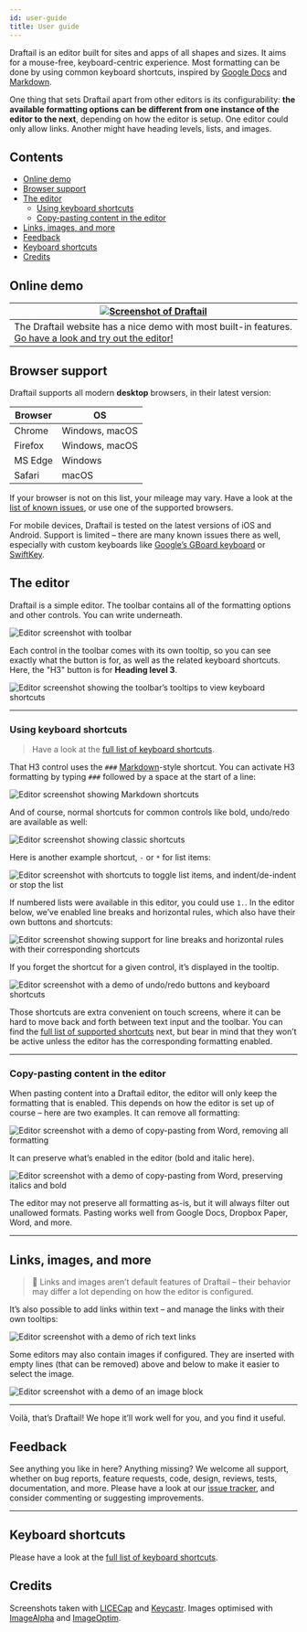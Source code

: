 ```yaml
---
id: user-guide
title: User guide
---
```


Draftail is an editor built for sites and apps of all shapes and sizes. It aims for a mouse-free, keyboard-centric experience. Most formatting can be done by using common keyboard shortcuts, inspired by [Google Docs](https://support.google.com/docs/answer/179738) and [Markdown](https://en.wikipedia.org/wiki/Markdown).

One thing that sets Draftail apart from other editors is its configurability: **the available formatting options can be different from one instance of the editor to the next**, depending on how the editor is setup. One editor could only allow links. Another might have heading levels, lists, and images.

## Contents

- [Online demo](#online-demo)
- [Browser support](#browser-support)
- [The editor](#the-editor)
  - [Using keyboard shortcuts](#using-keyboard-shortcuts)
  - [Copy-pasting content in the editor](#copy-pasting-content-in-the-editor)
- [Links, images, and more](#links-images-and-more)
- [Feedback](#feedback)
- [Keyboard shortcuts](KeyboardShortcuts.md)
- [Credits](#credits)

## Online demo

| [![Screenshot of Draftail](/img/draftail-ui-screenshot.png)](https://www.draftail.org/)                                               |
| ------------------------------------------------------------------------------------------------------------------------------------- |
| The Draftail website has a nice demo with most built-in features. [Go have a look and try out the editor!](https://www.draftail.org/) |

## Browser support

Draftail supports all modern **desktop** browsers, in their latest version:

| Browser | OS             |
| ------- | -------------- |
| Chrome  | Windows, macOS |
| Firefox | Windows, macOS |
| MS Edge | Windows        |
| Safari  | macOS          |

If your browser is not on this list, your mileage may vary. Have a look at the [list of known issues](https://github.com/springload/draftail/issues/138), or use one of the supported browsers.

For mobile devices, Draftail is tested on the latest versions of iOS and Android. Support is limited – there are many known issues there as well, especially with custom keyboards like [Google’s GBoard keyboard](https://play.google.com/store/apps/details?id=com.google.android.inputmethod.latin) or [SwiftKey](https://swiftkey.com/).

## The editor

Draftail is a simple editor. The toolbar contains all of the formatting options and other controls. You can write underneath.

![Editor screenshot with toolbar](/img/user-guide/editor.png)

Each control in the toolbar comes with its own tooltip, so you can see exactly what the button is for, as well as the related keyboard shortcuts. Here, the "H3" button is for **Heading level 3**.

![Editor screenshot showing the toolbar’s tooltips to view keyboard shortcuts](/img/user-guide/toolbar-tooltip.png)

---

### Using keyboard shortcuts

> Have a look at the [full list of keyboard shortcuts](KeyboardShortcuts.md).

That H3 control uses the `###` [Markdown](https://en.wikipedia.org/wiki/Markdown)-style shortcut. You can activate H3 formatting by typing `###` followed by a space at the start of a line:

![Editor screenshot showing Markdown shortcuts](/img/user-guide/markdown-shortcuts.gif)

And of course, normal shortcuts for common controls like bold, undo/redo are available as well:

![Editor screenshot showing classic shortcuts](/img/user-guide/classic-shortcuts.gif)

Here is another example shortcut, `-` or `*` for list items:

![Editor screenshot with shortcuts to toggle list items, and indent/de-indent or stop the list](/img/user-guide/list-item-shortcuts.gif)

If numbered lists were available in this editor, you could use `1.`. In the editor below, we’ve enabled line breaks and horizontal rules, which also have their own buttons and shortcuts:

![Editor screenshot showing support for line breaks and horizontal rules with their corresponding shortcuts](/img/user-guide/line-breaks-horizontal-rules.gif)

If you forget the shortcut for a given control, it’s displayed in the tooltip.

![Editor screenshot with a demo of undo/redo buttons and keyboard shortcuts](/img/user-guide/undo-redo.gif)

Those shortcuts are extra convenient on touch screens, where it can be hard to move back and forth between text input and the toolbar. You can find the [full list of supported shortcuts](KeyboardShortcuts.md) next, but bear in mind that they won’t be active unless the editor has the corresponding formatting enabled.

---

### Copy-pasting content in the editor

When pasting content into a Draftail editor, the editor will only keep the formatting that is enabled. This depends on how the editor is set up of course – here are two examples. It can remove all formatting:

![Editor screenshot with a demo of copy-pasting from Word, removing all formatting](/img/user-guide/copy-paste-filter.gif)

It can preserve what’s enabled in the editor (bold and italic here).

![Editor screenshot with a demo of copy-pasting from Word, preserving italics and bold](/img/user-guide/copy-paste-preserve.gif)

The editor may not preserve all formatting as-is, but it will always filter out unallowed formats. Pasting works well from Google Docs, Dropbox Paper, Word, and more.

---

## Links, images, and more

> 🚧 Links and images aren’t default features of Draftail – their behavior may differ a lot depending on how the editor is configured.

It’s also possible to add links within text – and manage the links with their own tooltips:

![Editor screenshot with a demo of rich text links](/img/user-guide/rich-text-link.gif)

Some editors may also contain images if configured. They are inserted with empty lines (that can be removed) above and below to make it easier to select the image.

![Editor screenshot with a demo of an image block](/img/user-guide/rich-text-image.gif)

---

Voilà, that’s Draftail! We hope it’ll work well for you, and you find it useful.

## Feedback

See anything you like in here? Anything missing? We welcome all support, whether on bug reports, feature requests, code, design, reviews, tests, documentation, and more. Please have a look at our [issue tracker](https://github.com/springload/draftail/issues), and consider commenting or suggesting improvements.

---

## Keyboard shortcuts

Please have a look at the [full list of keyboard shortcuts](KeyboardShortcuts.md).

## Credits

Screenshots taken with [LICECap](https://www.cockos.com/licecap/) and [Keycastr](https://github.com/keycastr/keycastr). Images optimised with [ImageAlpha](https://pngmini.com/) and [ImageOptim](https://imageoptim.com/).
